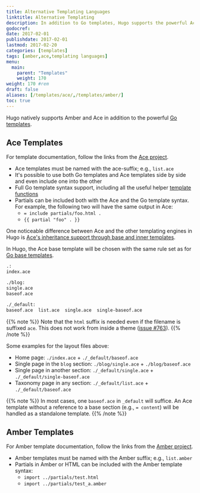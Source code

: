 ```yaml
---
title: Alternative Templating Languages
linktitle: Alternative Templating
description: In addition to Go templates, Hugo supports the powerful Ace templating from @yosssi and Amber templating from @eknkc.
godocref:
date: 2017-02-01
publishdate: 2017-02-01
lastmod: 2017-02-20
categories: [templates]
tags: [amber,ace,templating languages]
menu:
  main:
    parent: "Templates"
    weight: 170
weight: 170	#rem
draft: false
aliases: [/templates/ace/,/templates/amber/]
toc: true
---
```


Hugo natively supports Amber and Ace in addition to the powerful [Go templates][].

## Ace Templates

For template documentation, follow the links from the [Ace project](https://github.com/yosssi/ace).

* Ace templates must be named with the ace-suffix; e.g., `list.ace`
* It's possible to use both Go templates and Ace templates side by side and even include one into the other
* Full Go template syntax support, including all the useful helper [template functions][]
* Partials can be included both with the Ace and the Go template syntax. For example, the following two will have the same output in Ace:
    * `= include partials/foo.html .`
    * `{{ partial "foo" . }}`

One noticeable difference between Ace and the other templating engines in Hugo is [Ace's inheritance support through base and inner templates][aceinheritance].

In Hugo, the Ace base template will be chosen with the same rule set as for [Go base templates][].

```bash
.:
index.ace

./blog:
single.ace
baseof.ace

./_default:
baseof.ace  list.ace  single.ace  single-baseof.ace
```

{{% note %}}
Note that the `html` suffix is needed even if the filename is suffixed `ace`. This does not work from inside a theme ([issue #763](https://github.com/spf13/hugo/issues/763)).
{{% /note %}}

Some examples for the layout files above:

* Home page: `./index.ace` +  `./_default/baseof.ace`
* Single page in the `blog` section: `./blog/single.ace` +  `./blog/baseof.ace`
* Single page in another section: `./_default/single.ace` +  `./_default/single-baseof.ace`
* Taxonomy page in any section: `./_default/list.ace` +  `./_default/baseof.ace`

{{% note %}}
In most cases, one `baseof.ace` in `_default` will suffice. An Ace template without a reference to a base section (e.g., `= content`) will be handled as a standalone template.
{{% /note %}}

## Amber Templates

For Amber template documentation, follow the links from the [Amber project][].

* Amber templates must be named with the Amber suffix; e.g., `list.amber`
* Partials in Amber or HTML can be included with the Amber template syntax:
    * `import ../partials/test.html `
    * `import ../partials/test_a.amber `

[aceinheritance]: https://github.com/yosssi/ace/tree/master/examples/base_inner_template
[Amber Project]: https://github.com/eknkc/amber
[template functions]: /functions/
[Go templates]: /templates/introduction/
[Go base templates]: /templates/base/